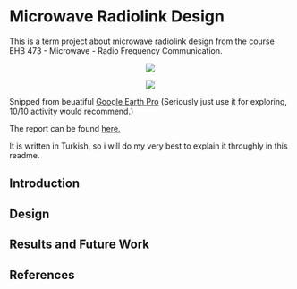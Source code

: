# Microwave Radiolink Design
This is a term project about microwave radiolink design from the course EHB 473 - Microwave - Radio Frequency Communication.

<p align="center">
  <img src="map.jpg">
</p>
<p align="center">
  <img src="topolojical.jpg">
</p>

Snipped from beuatiful [Google Earth Pro](https://www.google.com.tr/intl/tr/earth/versions/#download-pro) (Seriously just use it for 
exploring, 10/10 activity would recommend.)

The report can be found [here.](https://github.com/kantarcise/Microwave-Radiolink-Design/blob/master/Project.pdf)

It is written in Turkish, so i will do my very best to explain it throughly in this readme.

## Introduction

## Design

## Results and Future Work

## References






























